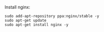 Install nginx:

```
sudo add-apt-repository ppa:nginx/stable -y
sudo apt-get update
sudo apt-get install nginx -y
```
